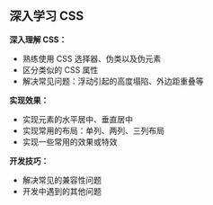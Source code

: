 ## 深入学习 CSS

**深入理解 CSS：**

+ 熟练使用 CSS 选择器、伪类以及伪元素
+ 区分类似的 CSS 属性
+ 解决常见问题：浮动引起的高度塌陷、外边距重叠等

**实现效果：**

+ 实现元素的水平居中、垂直居中
+ 实现常用的布局：单列、两列、三列布局
+ 实现一些常用的效果或特效

**开发技巧：**

+ 解决常见的兼容性问题
+ 开发中遇到的其他问题